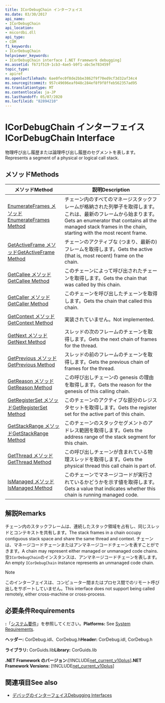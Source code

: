 ```yaml
---
title: ICorDebugChain インターフェイス
ms.date: 03/30/2017
api_name:
- ICorDebugChain
api_location:
- mscordbi.dll
api_type:
- COM
f1_keywords:
- ICorDebugChain
helpviewer_keywords:
- ICorDebugChain interface [.NET Framework debugging]
ms.assetid: f671f519-1cb3-4ae5-b9f1-abc5e783459f
topic_type:
- apiref
ms.openlocfilehash: 6ae0fec0f8de2bbe3862f9f70ed9cf3d32af34c4
ms.sourcegitcommit: 957c49696eaf048c284ef8f9f8ffeb562357ad95
ms.translationtype: MT
ms.contentlocale: ja-JP
ms.lasthandoff: 05/07/2020
ms.locfileid: "82894210"
---
```

# <a name="icordebugchain-interface"></a><span data-ttu-id="d4cf1-102">ICorDebugChain インターフェイス</span><span class="sxs-lookup"><span data-stu-id="d4cf1-102">ICorDebugChain Interface</span></span>

<span data-ttu-id="d4cf1-103">物理呼び出し履歴または論理呼び出し履歴のセグメントを表します。</span><span class="sxs-lookup"><span data-stu-id="d4cf1-103">Represents a segment of a physical or logical call stack.</span></span>  
  
## <a name="methods"></a><span data-ttu-id="d4cf1-104">メソッド</span><span class="sxs-lookup"><span data-stu-id="d4cf1-104">Methods</span></span>  
  
|<span data-ttu-id="d4cf1-105">メソッド</span><span class="sxs-lookup"><span data-stu-id="d4cf1-105">Method</span></span>|<span data-ttu-id="d4cf1-106">説明</span><span class="sxs-lookup"><span data-stu-id="d4cf1-106">Description</span></span>|  
|------------|-----------------|  
|[<span data-ttu-id="d4cf1-107">EnumerateFrames メソッド</span><span class="sxs-lookup"><span data-stu-id="d4cf1-107">EnumerateFrames Method</span></span>](icordebugchain-enumerateframes-method.md)|<span data-ttu-id="d4cf1-108">チェーン内のすべてのマネージスタックフレームが格納された列挙子を取得します。これは、最新のフレームから始まります。</span><span class="sxs-lookup"><span data-stu-id="d4cf1-108">Gets an enumerator that contains all the managed stack frames in the chain, starting with the most recent frame.</span></span>|  
|[<span data-ttu-id="d4cf1-109">GetActiveFrame メソッド</span><span class="sxs-lookup"><span data-stu-id="d4cf1-109">GetActiveFrame Method</span></span>](icordebugchain-getactiveframe-method.md)|<span data-ttu-id="d4cf1-110">チェーンのアクティブな (つまり、最新の) フレームを取得します。</span><span class="sxs-lookup"><span data-stu-id="d4cf1-110">Gets the active (that is, most recent) frame on the chain.</span></span>|  
|[<span data-ttu-id="d4cf1-111">GetCallee メソッド</span><span class="sxs-lookup"><span data-stu-id="d4cf1-111">GetCallee Method</span></span>](icordebugchain-getcallee-method.md)|<span data-ttu-id="d4cf1-112">このチェーンによって呼び出されたチェーンを取得します。</span><span class="sxs-lookup"><span data-stu-id="d4cf1-112">Gets the chain that was called by this chain.</span></span>|  
|[<span data-ttu-id="d4cf1-113">GetCaller メソッド</span><span class="sxs-lookup"><span data-stu-id="d4cf1-113">GetCaller Method</span></span>](icordebugchain-getcaller-method.md)|<span data-ttu-id="d4cf1-114">このチェーンを呼び出したチェーンを取得します。</span><span class="sxs-lookup"><span data-stu-id="d4cf1-114">Gets the chain that called this chain.</span></span>|  
|[<span data-ttu-id="d4cf1-115">GetContext メソッド</span><span class="sxs-lookup"><span data-stu-id="d4cf1-115">GetContext Method</span></span>](icordebugchain-getcontext-method.md)|<span data-ttu-id="d4cf1-116">実装されていません。</span><span class="sxs-lookup"><span data-stu-id="d4cf1-116">Not implemented.</span></span>|  
|[<span data-ttu-id="d4cf1-117">GetNext メソッド</span><span class="sxs-lookup"><span data-stu-id="d4cf1-117">GetNext Method</span></span>](icordebugchain-getnext-method.md)|<span data-ttu-id="d4cf1-118">スレッドの次のフレームのチェーンを取得します。</span><span class="sxs-lookup"><span data-stu-id="d4cf1-118">Gets the next chain of frames for the thread.</span></span>|  
|[<span data-ttu-id="d4cf1-119">GetPrevious メソッド</span><span class="sxs-lookup"><span data-stu-id="d4cf1-119">GetPrevious Method</span></span>](icordebugchain-getprevious-method.md)|<span data-ttu-id="d4cf1-120">スレッドの前のフレームのチェーンを取得します。</span><span class="sxs-lookup"><span data-stu-id="d4cf1-120">Gets the previous chain of frames for the thread.</span></span>|  
|[<span data-ttu-id="d4cf1-121">GetReason メソッド</span><span class="sxs-lookup"><span data-stu-id="d4cf1-121">GetReason Method</span></span>](icordebugchain-getreason-method.md)|<span data-ttu-id="d4cf1-122">この呼び出しチェーンの genesis の理由を取得します。</span><span class="sxs-lookup"><span data-stu-id="d4cf1-122">Gets the reason for the genesis of this calling chain.</span></span>|  
|[<span data-ttu-id="d4cf1-123">GetRegisterSet メソッド</span><span class="sxs-lookup"><span data-stu-id="d4cf1-123">GetRegisterSet Method</span></span>](icordebugchain-getregisterset-method.md)|<span data-ttu-id="d4cf1-124">このチェーンのアクティブな部分のレジスタセットを取得します。</span><span class="sxs-lookup"><span data-stu-id="d4cf1-124">Gets the register set for the active part of this chain.</span></span>|  
|[<span data-ttu-id="d4cf1-125">GetStackRange メソッド</span><span class="sxs-lookup"><span data-stu-id="d4cf1-125">GetStackRange Method</span></span>](icordebugchain-getstackrange-method.md)|<span data-ttu-id="d4cf1-126">このチェーンのスタックセグメントのアドレス範囲を取得します。</span><span class="sxs-lookup"><span data-stu-id="d4cf1-126">Gets the address range of the stack segment for this chain.</span></span>|  
|[<span data-ttu-id="d4cf1-127">GetThread メソッド</span><span class="sxs-lookup"><span data-stu-id="d4cf1-127">GetThread Method</span></span>](icordebugchain-getthread-method.md)|<span data-ttu-id="d4cf1-128">この呼び出しチェーンが含まれている物理スレッドを取得します。</span><span class="sxs-lookup"><span data-stu-id="d4cf1-128">Gets the physical thread this call chain is part of.</span></span>|  
|[<span data-ttu-id="d4cf1-129">IsManaged メソッド</span><span class="sxs-lookup"><span data-stu-id="d4cf1-129">IsManaged Method</span></span>](icordebugchain-ismanaged-method.md)|<span data-ttu-id="d4cf1-130">このチェーンでマネージコードが実行されているかどうかを示す値を取得します。</span><span class="sxs-lookup"><span data-stu-id="d4cf1-130">Gets a value that indicates whether this chain is running managed code.</span></span>|  
  
## <a name="remarks"></a><span data-ttu-id="d4cf1-131">解説</span><span class="sxs-lookup"><span data-stu-id="d4cf1-131">Remarks</span></span>  
 <span data-ttu-id="d4cf1-132">チェーン内のスタックフレームは、連続したスタック領域を占有し、同じスレッドとコンテキストを共有します。</span><span class="sxs-lookup"><span data-stu-id="d4cf1-132">The stack frames in a chain occupy contiguous stack space and share the same thread and context.</span></span> <span data-ttu-id="d4cf1-133">チェーンは、マネージコードチェーンまたはアンマネージコードチェーンを表すことができます。</span><span class="sxs-lookup"><span data-stu-id="d4cf1-133">A chain may represent either managed or unmanaged code chains.</span></span> <span data-ttu-id="d4cf1-134">空`ICorDebugChain`のインスタンスは、アンマネージコードチェーンを表します。</span><span class="sxs-lookup"><span data-stu-id="d4cf1-134">An empty `ICorDebugChain` instance represents an unmanaged code chain.</span></span>  
  
> [!NOTE]
> <span data-ttu-id="d4cf1-135">このインターフェイスは、コンピューター間またはプロセス間でのリモート呼び出しをサポートしていません。</span><span class="sxs-lookup"><span data-stu-id="d4cf1-135">This interface does not support being called remotely, either cross-machine or cross-process.</span></span>  
  
## <a name="requirements"></a><span data-ttu-id="d4cf1-136">必要条件</span><span class="sxs-lookup"><span data-stu-id="d4cf1-136">Requirements</span></span>  
 <span data-ttu-id="d4cf1-137">**:**「[システム要件](../../get-started/system-requirements.md)」を参照してください。</span><span class="sxs-lookup"><span data-stu-id="d4cf1-137">**Platforms:** See [System Requirements](../../get-started/system-requirements.md).</span></span>  
  
 <span data-ttu-id="d4cf1-138">**ヘッダー:** CorDebug.idl、CorDebug.h</span><span class="sxs-lookup"><span data-stu-id="d4cf1-138">**Header:** CorDebug.idl, CorDebug.h</span></span>  
  
 <span data-ttu-id="d4cf1-139">**ライブラリ:** CorGuids.lib</span><span class="sxs-lookup"><span data-stu-id="d4cf1-139">**Library:** CorGuids.lib</span></span>  
  
 <span data-ttu-id="d4cf1-140">**.NET Framework のバージョン:**[!INCLUDE[net_current_v10plus](../../../../includes/net-current-v10plus-md.md)]</span><span class="sxs-lookup"><span data-stu-id="d4cf1-140">**.NET Framework Versions:** [!INCLUDE[net_current_v10plus](../../../../includes/net-current-v10plus-md.md)]</span></span>  
  
## <a name="see-also"></a><span data-ttu-id="d4cf1-141">関連項目</span><span class="sxs-lookup"><span data-stu-id="d4cf1-141">See also</span></span>

- [<span data-ttu-id="d4cf1-142">デバッグのインターフェイス</span><span class="sxs-lookup"><span data-stu-id="d4cf1-142">Debugging Interfaces</span></span>](debugging-interfaces.md)
